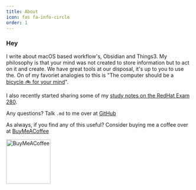 ```yaml
---
title: About
icon: fas fa-info-circle
order: 1
---
```


### Hey
I write about macOS based workflow's, Obsidian and Things3. My philosophy is that your mind was not created to store information but to act on it and create. We have great tools at our disposal, it's up to you to use the. On of my favoriet analogies to this is "The computer should be a [bicycle 🚲 for your mind](https://www.youtube.com/watch?v=L40B08nWoMk)". 

I also recently started sharing some of my [study notes on the RedHat Exam 280](/creating-a-ex280-page/).

Any questions? Talk `.md` to me over at [GitHub](https://github.com/KingOfSpades)

As always, if you find any of this useful? Consider buying me a coffee over at [BuyMeACoffee](https://www.buymeacoffee.com/cabenstein)

[<img src="https://cdn.buymeacoffee.com/buttons/v2/default-yellow.png" alt="BuyMeACoffee" width="120">](https://www.buymeacoffee.com/cabenstein)